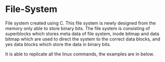 # File-System
File system created using C. This file system is newly designed from the memory only able to store binary bits. 
The file system is consisting of superblocks which stores meta data of file system, inode bitmap and data bitmap which are used to direct the system to the correct data blocks, and yes data blocks which store the data in binary bits.

It is able to replicate all the linux commands, the examples are in below.
